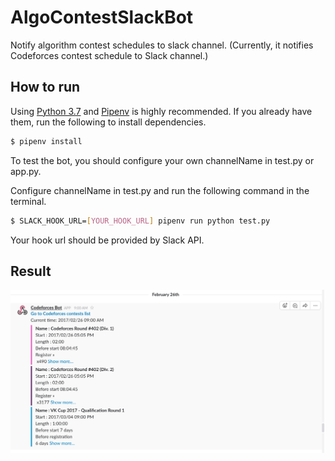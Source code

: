 # AlgoContestSlackBot



Notify algorithm contest schedules to slack channel.
(Currently, it notifies Codeforces contest schedule to Slack channel.)


## How to run
Using [Python 3.7](https://www.python.org/downloads/release/python-371/) and
[Pipenv](https://pipenv.readthedocs.io/en/latest/) is highly recommended.
If you already have them, run the following to install dependencies.

```sh
$ pipenv install
```

To test the bot, you should configure your own channelName in test.py or app.py.

Configure channelName in test.py and run the following command in the terminal.
```sh
$ SLACK_HOOK_URL=[YOUR_HOOK_URL] pipenv run python test.py
```
Your hook url should be provided by Slack API.

## Result
![alarm image in slack](docs/alarm_sample1.png)
